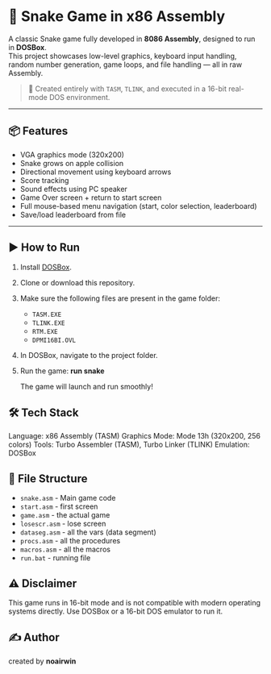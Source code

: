 # 🐍 Snake Game in x86 Assembly

A classic Snake game fully developed in **8086 Assembly**, designed to run in **DOSBox**.  
This project showcases low-level graphics, keyboard input handling, random number generation, game loops, and file handling — all in raw Assembly.

> 🔧 Created entirely with `TASM`, `TLINK`, and executed in a 16-bit real-mode DOS environment.

---

## 📦 Features

- VGA graphics mode (320x200)
- Snake grows on apple collision
- Directional movement using keyboard arrows
- Score tracking
- Sound effects using PC speaker
- Game Over screen + return to start screen
- Full mouse-based menu navigation (start, color selection, leaderboard)
- Save/load leaderboard from file

---

## ▶️ How to Run

1. Install [DOSBox](https://www.dosbox.com/).
2. Clone or download this repository.
3. Make sure the following files are present in the game folder:
   - `TASM.EXE`
   - `TLINK.EXE`
   - `RTM.EXE`
   - `DPMI16BI.OVL`
4. In DOSBox, navigate to the project folder.
5. Run the game:
  **run snake**

   The game will launch and run smoothly!

## 🛠 Tech Stack
Language: x86 Assembly (TASM)
Graphics Mode: Mode 13h (320x200, 256 colors)
Tools: Turbo Assembler (TASM), Turbo Linker (TLINK)
Emulation: DOSBox


## 📁 File Structure
- `snake.asm`         - Main game code
- `start.asm`         - first screen
- `game.asm`          - the actual game 
- `losescr.asm`       - lose screen
- `dataseg.asm`       - all the vars (data segment)
- `procs.asm`         - all the procedures
- `macros.asm`        - all the macros
- `run.bat`           - running file
## ⚠️ Disclaimer
This game runs in 16-bit mode and is not compatible with modern operating systems directly.
Use DOSBox or a 16-bit DOS emulator to run it.

## ✍️ Author
created by **noairwin**

